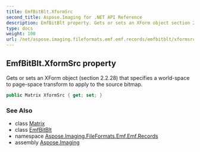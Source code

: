 ```yaml
---
title: EmfBitBlt.XformSrc
second_title: Aspose.Imaging for .NET API Reference
description: EmfBitBlt property. Gets or sets an XForm object section 2.2.28 that specifies a worldspace to pagespace transform to apply to the source bitmap
type: docs
weight: 100
url: /net/aspose.imaging.fileformats.emf.emf.records/emfbitblt/xformsrc/
---
```

## EmfBitBlt.XformSrc property

Gets or sets an XForm object (section 2.2.28) that specifies a world-space to page-space transform to apply to the source bitmap.

```csharp
public Matrix XformSrc { get; set; }
```

### See Also

* class [Matrix](../../../aspose.imaging/matrix/)
* class [EmfBitBlt](../)
* namespace [Aspose.Imaging.FileFormats.Emf.Emf.Records](../../emfbitblt/)
* assembly [Aspose.Imaging](../../../)


